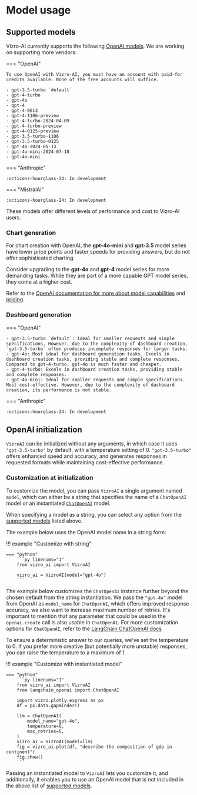 # Model usage

## Supported models
Vizro-AI currently supports the following [OpenAI models](https://platform.openai.com/docs/models). We are working on supporting more vendors:

=== "OpenAI"

    To use OpenAI with Vizro-AI, you must have an account with paid-for credits available. None of the free accounts will suffice.

    - gpt-3.5-turbo `default`
    - gpt-4-turbo
    - gpt-4o
    - gpt-4
    - gpt-4-0613
    - gpt-4-1106-preview
    - gpt-4-turbo-2024-04-09
    - gpt-4-turbo-preview
    - gpt-4-0125-preview
    - gpt-3.5-turbo-1106
    - gpt-3.5-turbo-0125
    - gpt-4o-2024-05-13
    - gpt-4o-mini-2024-07-18
    - gpt-4o-mini

=== "Anthropic"

    :octicons-hourglass-24: In development

=== "MistralAI"

    :octicons-hourglass-24: In development


These models offer different levels of performance and cost to Vizro-AI users.

### Chart generation

For chart creation with OpenAI, the **gpt-4o-mini** and **gpt-3.5** model series have lower price points and faster speeds for providing answers, but do not offer sophisticated charting.

Consider upgrading to the **gpt-4o** and **gpt-4** model series for more demanding tasks. While they are part of a more capable GPT model series, they come at a higher cost.

Refer to the [OpenAI documentation for more about model capabilities](https://platform.openai.com/docs/models/overview) and [pricing](https://openai.com/pricing).

<!-- WE NEED TO ADD SOME MORE ABOUT THE OTHER VENDORS WHEN WE HAVE THAT INFO -->

### Dashboard generation

=== "OpenAI"

    - gpt-3.5-turbo `default`: Ideal for smaller requests and simple specifications. However, due to the complexity of dashboard creation, `gpt-3.5-turbo` often produces incomplete responses for larger tasks.
    - gpt-4o: Most ideal for dashboard generation tasks. Excels in dashboard creation tasks, providing stable and complete responses. Compared to gpt-4-turbo, gpt-4o is much faster and cheaper.
    - gpt-4-turbo: Excels in dashboard creation tasks, providing stable and complete responses.
    - gpt-4o-mini: Ideal for smaller requests and simple specifications. Most cost-effective. However, due to the complexity of dashboard creation, its performance is not stable.


=== "Anthropic"

    :octicons-hourglass-24: In development


## OpenAI initialization

`VizroAI` can be initialized without any arguments, in which case it uses `"gpt-3.5-turbo"` by default, with a temperature setting of 0. `"gpt-3.5-turbo"` offers enhanced speed and accuracy, and generates responses in requested formats while maintaining cost-effective performance.

### Customization at initialization
To customize the model, you can pass `VizroAI` a single argument named `model`, which can either be a string that specifies the name of a `ChatOpenAI` model or an instantiated [`ChatOpenAI`](https://api.python.langchain.com/en/latest/chat_models/langchain_openai.chat_models.base.ChatOpenAI.html) model.

When specifying a model as a string, you can select any option from the [supported models](#supported-models) listed above.

The example below uses the OpenAI model name in a string form:

!!! example "Customize with string"

    === "python"
        ```py linenums="1"
        from vizro_ai import VizroAI

        vizro_ai = VizroAI(model="gpt-4o")
        ```

The example below customizes the `ChatOpenAI` instance further beyond the chosen default from the string instantiation. We pass the `"gpt-4o"` model from OpenAI as `model_name` for `ChatOpenAI`, which offers improved response accuracy, we also want to increase maximum number of retries.
It's important to mention that any parameter that could be used in the `openai.create` call is also usable in `ChatOpenAI`. For more customization options for `ChatOpenAI`, refer to the [LangChain ChatOpenAI docs](https://api.python.langchain.com/en/latest/chat_models/langchain_openai.chat_models.base.ChatOpenAI.html)

<!-- vale off -->
To ensure a deterministic answer to our queries, we've set the temperature to 0. If you prefer more creative (but potentially more unstable) responses, you can raise the temperature to a maximum of 1.
<!-- vale on -->

!!! example "Customize with instantiated model"

    === "python"
        ```py linenums="1"
        from vizro_ai import VizroAI
        from langchain_openai import ChatOpenAI

        import vizro.plotly.express as px
        df = px.data.gapminder()

        llm = ChatOpenAI(
            model_name="gpt-4o",
            temperature=0,
            max_retries=5,
        )
        vizro_ai = VizroAI(model=llm)
        fig = vizro_ai.plot(df, "describe the composition of gdp in continent")
        fig.show()
        ```

Passing an instantiated model to `VizroAI` lets you customize it, and additionally, it enables you to use an OpenAI model that is not included in the above list of [supported models](#supported-models).
